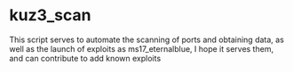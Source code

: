 # kuz3_scan
 This script serves to automate the scanning of ports and obtaining data, as well as the launch of exploits as ms17_eternalblue, I hope it serves them, and can contribute to add known exploits
